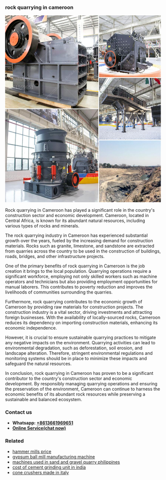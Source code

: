 <h3>rock quarrying in cameroon</h3><img src='1706773585.jpg' alt=''><p>Rock quarrying in Cameroon has played a significant role in the country's construction sector and economic development. Cameroon, located in Central Africa, is known for its abundant natural resources, including various types of rocks and minerals.</p><p>The rock quarrying industry in Cameroon has experienced substantial growth over the years, fueled by the increasing demand for construction materials. Rocks such as granite, limestone, and sandstone are extracted from quarries across the country to be used in the construction of buildings, roads, bridges, and other infrastructure projects.</p><p>One of the primary benefits of rock quarrying in Cameroon is the job creation it brings to the local population. Quarrying operations require a significant workforce, employing not only skilled workers such as machine operators and technicians but also providing employment opportunities for manual laborers. This contributes to poverty reduction and improves the livelihoods of communities surrounding the quarries.</p><p>Furthermore, rock quarrying contributes to the economic growth of Cameroon by providing raw materials for construction projects. The construction industry is a vital sector, driving investments and attracting foreign businesses. With the availability of locally-sourced rocks, Cameroon reduces its dependency on importing construction materials, enhancing its economic independence.</p><p>However, it is crucial to ensure sustainable quarrying practices to mitigate any negative impacts on the environment. Quarrying activities can lead to environmental degradation, such as deforestation, soil erosion, and landscape alteration. Therefore, stringent environmental regulations and monitoring systems should be in place to minimize these impacts and safeguard the natural resources.</p><p>In conclusion, rock quarrying in Cameroon has proven to be a significant contributor to the country's construction sector and economic development. By responsibly managing quarrying operations and ensuring the preservation of the environment, Cameroon can continue to harness the economic benefits of its abundant rock resources while preserving a sustainable and balanced ecosystem.</p><h3>Contact us</h3><ul><li><strong>Whatsapp:&nbsp;<a href="https://wa.me/8613661969651">+8613661969651</a></strong></li><li><a href="https://swt.shibang-china.com/?git&amp;zhl&amp;rock quarrying in cameroon"><strong>Online Service(chat now)</strong></a></li></ul><h3>Related</h3><ul><li><a href='hammer mills price.md'>hammer mills price</a></li><li><a href='gypsum ball mill manufacturing machine.md'>gypsum ball mill manufacturing machine</a></li><li><a href='machines used in sand and gravel quarry philippines.md'>machines used in sand and gravel quarry philippines</a></li><li><a href='cost of cement grinding unit in india.md'>cost of cement grinding unit in india</a></li><li><a href='cone crushers made in italy.md'>cone crushers made in italy</a></li></ul>